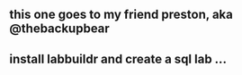 ## this one goes to my friend preston, aka @thebackupbear


## install labbuildr and create a sql lab ...
<script src="https://gist.github.com/bottkars/f74284585d853d1181e47a3608d01939.js"></script>

